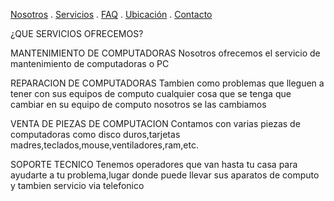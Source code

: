 [Nosotros](./nosotros.md) . [Servicios](./servicios.md) . [FAQ](FAQ.md) . [Ubicación](ubicacion.md) . [Contacto](./contacto.md)

¿QUE SERVICIOS OFRECEMOS?

MANTENIMIENTO DE COMPUTADORAS 
Nosotros ofrecemos el servicio de mantenimiento de computadoras o PC 

REPARACION DE COMPUTADORAS
Tambien como problemas que lleguen a tener con sus equipos de computo cualquier cosa que se tenga que cambiar en su equipo de computo nosotros se las cambiamos  

VENTA DE PIEZAS DE COMPUTACION
Contamos con varias piezas de computadoras como disco duros,tarjetas madres,teclados,mouse,ventiladores,ram,etc.

SOPORTE TECNICO
Tenemos operadores que van hasta tu casa para ayudarte a tu problema,lugar donde puede llevar sus aparatos de computo y tambien servicio via telefonico 
  
   
